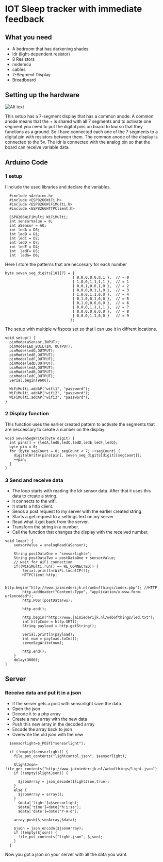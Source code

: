 
# IOT Sleep tracker with immediate feedback

## What you need

- A bedroom that has darkening shades
- ldr (light-dependent resistor)
- 8 Resistors
- nodemcu
- cables
- 7-Segment Display
- Breadboard

## Setting up the hardware
![Alt text](/hardwaresetup.jpg)

This setup has a 7-segment display that has a common anode. A common anode means that the + is shared with all 7 segments and to activate one segment you need to put the digital pins on board to low so that they functions as a ground. 
So I have connected each one of the 7 segments to a digital pin with resistors between them. The common anode of the display is connected to the 5v. The ldr is connected with the analog pin so that the board can receive variable data.

## Arduino Code
### 1 setup

I include the used libraries and declare the variables. 
```
  #include <Arduino.h>
  #include <ESP8266WiFi.h>
  #include <ESP8266WiFiMulti.h>
  #include <ESP8266HTTPClient.h>

  ESP8266WiFiMulti WiFiMulti;
  int sensorValue = 0;
  int aSensor = A0;
  int ledA = D8;
  int ledB = D1;
  int ledC = D2;
  int ledD = D7;
  int ledE = D4;
  int  ledF= D5;
  int  ledG= D6;
```
Here I store the patterns that are neccesary for each number
```
byte seven_seg_digits[10][7] = { 
                               { 0,0,0,0,0,0,1 },  // = 0
                               { 1,0,0,1,1,1,1 },  // = 1
                               { 0,0,1,0,0,1,0 },  // = 2
                               { 0,0,0,0,1,1,0 },  // = 3
                               { 1,0,0,1,1,0,0 },  // = 4
                               { 0,1,0,0,1,0,0 },  // = 5
                               { 0,1,0,0,0,0,0 },  // = 6
                               { 0,0,0,1,1,1,1 },  // = 7
                               { 0,0,0,0,0,0,0 },  // = 8
                               { 0,0,0,1,1,0,0 }   // = 9
                              };
```
The setup with multiple wifispots set so that I can use it in diffrent locations.
```
void setup() {
  pinMode(aSensor,INPUT);
  pinMode(LED_BUILTIN, OUTPUT);
  pinMode(ledG,OUTPUT);
  pinMode(ledE,OUTPUT);
  pinMode(ledF,OUTPUT);
  pinMode(ledD,OUTPUT);
  pinMode(ledA,OUTPUT);
  pinMode(ledB,OUTPUT);
  pinMode(ledC,OUTPUT);
  Serial.begin(9600);

  WiFiMulti.addAP("wifi1", "password");
  WiFiMulti.addAP("wifi2", "password");
  WiFiMulti.addAP("wifi3", "password");
}
```
### 2 Display function
This function uses the earlier created pattern to activate the segments that are neccescary to create a number on the display.
```
void sevenSegWrite(byte digit) {
  int pins[] = {ledA,ledB,ledC,ledD,ledE,ledF,ledG};
  byte pin = 0;
  for (byte segCount = 0; segCount < 7; ++segCount) {
    digitalWrite(pins[pin], seven_seg_digits[digit][segCount]);
    ++pin;
  }
}
```
### 3 Send and receive data

- The loop starts with reading the ldr sensor data. After that it uses this data to create a string.
- It connects to the wifi.
- It starts a http client.
- Sends a post request to my server with the earlier created string.
- Starts a get request to a settings text on my server
- Read what it got back from the server.
- Transform the string in a number.
- Call the function that changes the display with the received number.
```
void loop() {
    sensorValue = analogRead(aSensor);
    
    String postDataOne = "sensorlight=";
    String postDataTwo = postDataOne + sensorValue;
    // wait for WiFi connection
    if((WiFiMulti.run() == WL_CONNECTED)) {
        Serial.println(WiFi.localIP());
        HTTPClient http;
        
        http.begin("http://www.jaimiederijk.nl/webofthings/index.php"); //HTTP
        http.addHeader("Content-Type", "application/x-www-form-urlencoded");
        http.POST(postDataTwo);

        http.end();

        http.begin("http://www.jaimiederijk.nl/webofthings/led.txt"); 
        int httpCode = http.GET();        
        String payload = http.getString();

        Serial.println(payload);
        int num = payload.toInt();
        sevenSegWrite(num);

        http.end();
    }
    delay(3000);
}
```
## Server 

### Receive data and put it in a json
- If the server gets a post with sensorlight save the data.
- Open the json
- Decode it to a php array
- Create a new array with the new data
- Push this new array in the decoded array
- Encode the array back to json
- Overwrite the old json with the new
```
  $sensorlight=$_POST["sensorlight"];

  if (!empty($sensorlight)) {
    file_put_contents("lightcontol.json", $sensorlight);

    $lightJson= file_get_contents("http://www.jaimiederijk.nl/webofthings/light.json");
    if (!empty($lightJson)) {
      
      $jsonArray = json_decode($lightJson,true);
    }
    else {
      $jsonArray = array();
    }
      $data['light']=$sensorlight;
      $data['time']=date("h:i:sa");
      $data['date']=date("Y-m-d");

    array_push($jsonArray,$data);
 
    $json = json_encode($jsonArray);
    if (!empty($json)) {
      file_put_contents("light.json", $json);
    }
  }
```
Now you got a json on your server with all the data you want.
